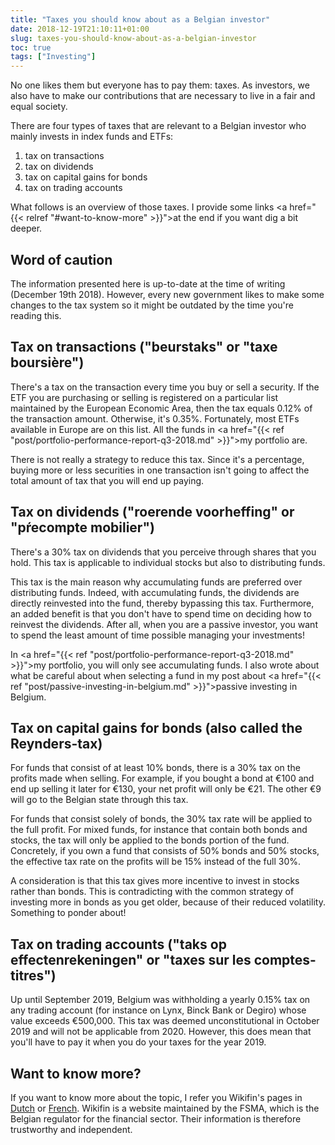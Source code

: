 ```yaml
---
title: "Taxes you should know about as a Belgian investor"
date: 2018-12-19T21:10:11+01:00
slug: taxes-you-should-know-about-as-a-belgian-investor
toc: true
tags: ["Investing"]
---
```


No one likes them but everyone has to pay them: taxes. As investors, we also
have to make our contributions that are necessary to live in a fair and equal
society.

There are four types of taxes that are relevant to a Belgian investor who mainly
invests in index funds and ETFs:

1. tax on transactions
2. tax on dividends
3. tax on capital gains for bonds
4. tax on trading accounts

What follows is an overview of those taxes. I provide some links <a href="{{< relref "#want-to-know-more" >}}">at the end</a>
if you want dig a bit deeper.

## Word of caution
The information presented here is up-to-date at the time of writing (December
19th 2018). However, every new government likes to make some changes to the tax
system so it might be outdated by the time you're reading this.

## Tax on transactions ("beurstaks" or "taxe boursière")
There's a tax on the transaction every time you buy or sell a security. If the
ETF you are purchasing or selling is registered on a particular list maintained
by the European Economic Area, then the tax equals 0.12% of the transaction
amount. Otherwise, it's 0.35%. Fortunately, most ETFs available in Europe are on
this list. All the funds in <a href="{{< ref "post/portfolio-performance-report-q3-2018.md" >}}">my portfolio</a>
are.

There is not really a strategy to reduce this tax. Since it's a percentage,
buying more or less securities in one transaction isn't going to affect the
total amount of tax that you will end up paying.

## Tax on dividends ("roerende voorheffing" or "pŕecompte mobilier")
There's a 30% tax on dividends that you perceive through shares that you hold.
This tax is applicable to individual stocks but also to distributing funds.

This tax is the main reason why accumulating funds are preferred over
distributing funds. Indeed, with accumulating funds, the dividends are directly
reinvested into the fund, thereby bypassing this tax. Furthermore, an added
benefit is that you don't have to spend time on deciding how to reinvest the
dividends. After all, when you are a passive investor, you want to spend the
least amount of time possible managing your investments!

In <a href="{{< ref "post/portfolio-performance-report-q3-2018.md" >}}">my portfolio</a>,
you will only see accumulating funds. I also wrote about what be careful about when selecting a fund in my post about
<a href="{{< ref "post/passive-investing-in-belgium.md" >}}">passive investing in Belgium</a>.

## Tax on capital gains for bonds (also called the Reynders-tax)
For funds that consist of at least 10% bonds, there is a 30% tax on the profits
made when selling. For example, if you bought a bond at €100 and end up selling
it later for €130, your net profit will only be €21. The other €9 will go to the
Belgian state through this tax.

For funds that consist solely of bonds, the 30% tax rate will be applied to the
full profit. For mixed funds, for instance that contain both bonds and stocks,
the tax will only be applied to the bonds portion of the fund. Concretely, if
you own a fund that consists of 50% bonds and 50% stocks, the effective tax rate
on the profits will be 15% instead of the full 30%.

A consideration is that this tax gives more incentive to invest in stocks rather
than bonds. This is contradicting with the common strategy of investing more
in bonds as you get older, because of their reduced volatility. Something to
ponder about!

## Tax on trading accounts ("taks op effectenrekeningen" or "taxes sur les comptes-titres")
Up until September 2019, Belgium was withholding a yearly 0.15% tax on any
trading account (for instance on Lynx, Binck Bank or Degiro) whose value
exceeds €500,000. This tax was deemed unconstitutional in October 2019 and will
not be applicable from 2020. However, this does mean that you'll have to pay it
when you do your taxes for the year 2019.

## Want to know more?
If you want to know more about the topic, I refer you Wikifin's pages in
<a href="https://www.wikifin.be/nl/themas/sparen-en-beleggen/sleutelvragen/belastingen">Dutch</a> or <a href="https://www.wikifin.be/fr/thematiques/epargner-et-investir/questions-cles/la-fiscalite-de-lepargne-et-des-placements">French</a>.
Wikifin is a website maintained by the FSMA, which is the Belgian regulator for
the financial sector. Their information is therefore trustworthy and
independent.

